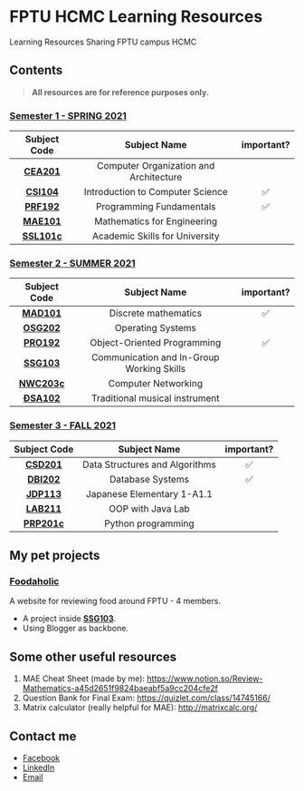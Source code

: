 # FPTU HCMC Learning Resources
Learning Resources Sharing FPTU campus HCMC

## Contents
> **All resources are for reference purposes only.**


### [Semester 1 - SPRING 2021](/2021_Semester_1_Spring2021)
|Subject Code|Subject Name|important?|
|:--:|:--:|:--:|
|[**CEA201**](/2021_Semester_1_Spring2021/CEA201_AnNDH)|Computer Organization and Architecture|
|[**CSI104**](/2021_Semester_1_Spring2021/CSI104_SenB)|Introduction to Computer Science|✅|
|[**PRF192**](/2021_Semester_1_Spring2021/MAE101_VinhDP)|Programming Fundamentals|✅|
|[**MAE101**](/2021_Semester_1_Spring2021/PRF192_VanTTN)|Mathematics for Engineering|
|[**SSL101c**](/2021_Semester_1_Spring2021/SSL101c_LanLN7_Coursera)|Academic Skills for University|

### [Semester 2 - SUMMER 2021](/2021_Semester_2_Summer2021)
|Subject Code|Subject Name|important?|
|:--:|:--:|:--:|
|[**MAD101**](/2021_Semester_2_Summer2021/MAD101_VinhDP)|Discrete mathematics|✅|
|[**OSG202**](/2021_Semester_2_Summer2021/OSG202_TruongLV)|Operating Systems|
|[**PRO192**](/2021_Semester_2_Summer2021/PRO192_NguyenTT)|Object-Oriented Programming|✅|
|[**SSG103**](/2021_Semester_2_Summer2021/SSG103_DuyMA)|Communication and In-Group Working Skills|
|[**NWC203c**](/2021_Semester_2_Summer2021/NWC203c_DinhMH_Coursera)|Computer Networking|
|[**ĐSA102**](/2021_Semester_2_Summer2021/ĐSA102_NamHM2)|Traditional musical instrument|

### [Semester 3 - FALL 2021](/2021_Semester_3_Fall2021)
|Subject Code|Subject Name|important?|
|:--:|:--:|:--:|
|[**CSD201**](2021_Semester_3_Fall2021/CSD201_PhongVT12)|Data Structures and Algorithms|✅|
|[**DBI202**](2021_Semester_3_Fall2021/DBI202_TrungNQ46)|Database Systems|✅|
|[**JDP113**](2021_Semester_3_Fall2021/JDP113_TrinhVLB)|Japanese Elementary 1-A1.1|
|[**LAB211**](2021_Semester_3_Fall2021/LAB211_NgocTTM4)|OOP with Java Lab|
|[**PRP201c**](2021_Semester_3_Fall2021/PRP201c_DinhMH)|Python programming|

## My pet projects
### [**Foodaholic**](http://foodaholic-review.blogspot.com/) 
A website for reviewing food around FPTU - 4 members.

- A project inside [**SSG103**](/2021_Semester_2_Summer2021/SSG103_DuyMA).
- Using Blogger as backbone.

## Some other useful resources
1. MAE Cheat Sheet (made by me): https://www.notion.so/Review-Mathematics-a45d2651f9824baeabf5a9cc204cfe2f
2. Question Bank for Final Exam: https://quizlet.com/class/14745166/
3. Matrix calculator (really helpful for MAE): http://matrixcalc.org/

## Contact me
- [Facebook](https://www.facebook.com/duonggg.ne/)
- [LinkedIn](https://www.linkedin.com/in/duonggg/)
- [Email](mailto:duongdayne1909@gmail.com)
